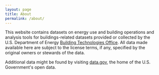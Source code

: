 ```yaml
---
layout: page
title: About
permalink: /about/
---
```


This website contains datasets on energy use and building operations and analysis tools for buildings-related datasets provided or collected by the U.S. Department of Energy [Building Technologies Office](http://www.energy.gov/eere/buildings/building-technologies-office). All data made available here are subject to the license terms, if any, specified by the original owners or stewards of the data.

Additional data might be found by visiting [data.gov](http://www.data.gov), the home of the U.S. Government's open data.
